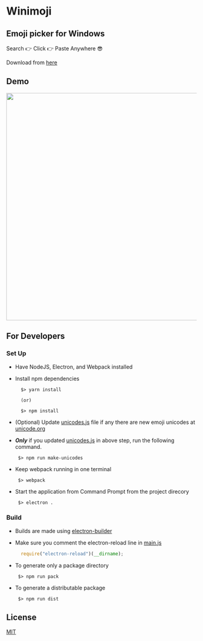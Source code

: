 # Winimoji

## Emoji picker for Windows

Search :point_right: Click :point_right: Paste Anywhere :sunglasses:

Download from [here](https://saisandeepvaddi.github.io/winimoji/)

## Demo

<p align="center">
  <img style="margin: 0 auto;" src="https://saisandeepvaddi.github.io/winimoji/img/demo.gif" width="600px">
</p>

## For Developers

### Set Up

- Have NodeJS, Electron, and Webpack installed

- Install npm dependencies
  ```shell
    $> yarn install

    (or)

    $> npm install
  ```


- (Optional) Update [unicodes.js](/renderer/actions/unicodes.js) file if any there are new emoji unicodes at [unicode.org](1)

- **_Only_** if you updated [unicodes.js](/renderer/actions/unicodes.js) in above step, run the following command. 
  ```shell
   $> npm run make-unicodes
  ```

- Keep webpack running in one terminal

  ```shell
   $> webpack
  ```

- Start the application from Command Prompt from the project direcory

  ```shell
   $> electron .
  ```

### Build

- Builds are made using [electron-builder](2)

- Make sure you comment the electron-reload line in [main.js](/main.js)

  ```js
    require("electron-reload")(__dirname);
  ```

- To generate only a package directory

  ```shell
   $> npm run pack
  ```

- To generate a distributable package

  ```shell
   $> npm run dist
  ```


## License

[MIT](/LICENSE) 


[1]: http://unicode.org/emoji/charts/full-emoji-list.html
[2]: https://www.npmjs.com/package/electron-builder
[demo]: https://saisandeepvaddi.github.io/winimoji/img/demo.gif
